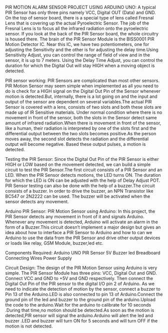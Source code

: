 PIR MOTION ALARM SENSOR PROJECT USING ARDUINO UNO:
A typical PIR Sensor has only three pins namely VCC, Digital OUT (Data) and GND.
On the top of sensor board, there is a special type of lens called Fresnal Lens that is covering up the actual Pyroelectric Sensor. The job of the Fresnal Lens is to focus all the infrared radiation onto the pyroelectric sensor.
If you look at the back of the PIR Sensor board, the whole circuitry is housed there. The brain of the PIR Sensor Module is the BISS0001 PIR Motion Detector IC. Near this IC, we have two potentiometers, one for adjusting the Sensitivity and the other is for adjusting the delay time.Using Sensitivity Adjust, you can control the range of field of view and in the sensor, it is up to 7 meters. Using the Delay Time Adjust, you can control the duration for which the Digital Out will stay HIGH when a moving object is detected.   

PIR sensor working:
PIR Sensors are complicated than most other sensors. PIR Motion Sensor may seem simple when implemented as all you need to do is check for a HIGH signal on the Digital Out Pin of the Sensor whenever motion is detected.But, internally, there is a lot going on and the input and output of the sensor are dependent on several variables.The actual PIR Sensor is covered with a lens, consists of two slots and both these slots are made up of IR Sensitive materials. Under normal condition where there is no movement in front of the sensor, both the slots in the Sensor detect same amount of infrared radiation.When there is movement in front of the sensor, like a human, their radiation is interpreted by one of the slots first and the differential output between the two slots becomes positive.As the person moves away, the second slot detects the radiation and the differential output will become negative. Based these output pulses, a motion is detected.


Testing the PIR Sensor:
Since the Digital Out Pin of the PIR Sensor is either HIGH or LOW based on the movement detected, we can build a simple circuit to test the PIR Sensor.The first circuit consists of a PIR Sensor and an LED. When the PIR Sensor detects motions, the LED turns ON. The duration for which the LED is ON can be adjusted with the help of Delay Adjust POT. PIR Sensor testing can also be done with the help of a buzzer.The circuit  consists of a buzzer. In order to drive the buzzer, an NPN Transistor like BC547 or 2N2222 can be used. The buzzer will be activated when the sensor detects any movement.  

Arduino PIR Sensor:
PIR Motion Sensor using Arduino:
In this project, the PIR Sensor detects any movement in front of it and signals Arduino. Whenever any movement is detected, Arduino will activate an alarm in the form of a Buzzer.This circuit doesn’t implement a major design but gives an idea about how to interface a PIR Sensor to Arduino and how to can we Arduino to use the data from the PIR Sensor and drive other output devices or loads like relay, GSM Module, buzzer,led etc.   


Components Required:
Arduino UNO 
PIR Sensor
5V Buzzer
led
Breadboard 
Connecting Wires
Power Supply

Circuit Design:
The design of the PIR Motion Sensor using Arduino is very simple. The PIR Sensor Module has three pins: VCC, Digital Out and GND. Connect VCC and GND to +5V and GND respectively. Then connect the Digital Out Pin of the PIR sensor to the digital I/O pin 2 of Arduino.
As we need to indicate the detection of motion by the sensor, connect a buzzer to Pin 13 of the Arduino.LED is also connected to pin 13 of Arduino.Connect the ground pin of the led and buzzer to the ground pin of the arduino.Upload the code to the arduino.Wait for the arduino to calibrate for 10 seconds .During that time,no motion should be detected.As soon as the motion is detected,PIR sensor will signal the arduino.Arduino will alert the led and buzzer .LED and buzzer will turn ON for 5 seconds and will turn OFF if the motion is not detected.

